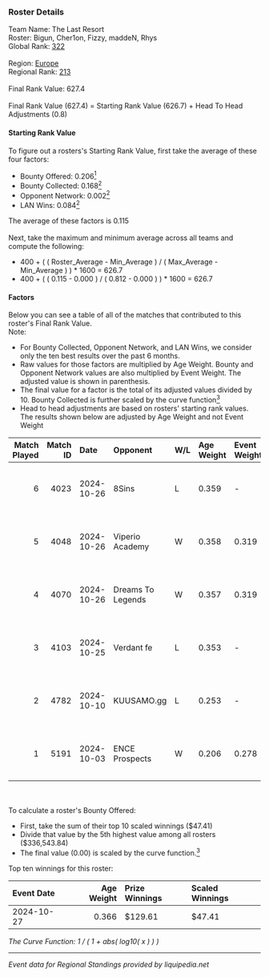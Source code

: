 ### Roster Details<br />
Team Name: The Last Resort<br />
Roster: Bigun, Cher1on, Fizzy, maddeN, Rhys<br />
Global Rank: [322](../../standings_global_2025_03_01.md)<br />
<br />
Region: [Europe]( ../../standings_europe_2025_03_01.md)<br />
Regional Rank: [213]( ../../standings_europe_2025_03_01.md)<br />
<br />
Final Rank Value:  627.4<br />
<br />
Final Rank Value (627.4) = Starting Rank Value (626.7) + Head To Head Adjustments (0.8)<br />

#### Starting Rank Value<br />
To figure out a rosters's Starting Rank Value, first take the average of these four factors:<br />
- Bounty Offered: 0.206[<sup>1</sup>](#table2)
- Bounty Collected: 0.168[<sup>2</sup>](#table1)
- Opponent Network: 0.002[<sup>2</sup>](#table1)
- LAN Wins: 0.084[<sup>2</sup>](#table1)

The average of these factors is 0.115<br />
<br />
Next, take the maximum and minimum average across all teams and compute the following:<br />
- 400 + ( ( Roster_Average - Min_Average ) / ( Max_Average - Min_Average ) ) * 1600 = 626.7
- 400 + ( ( 0.115 - 0.000 ) / ( 0.812 - 0.000 ) ) * 1600 = 626.7


#### Factors<br />
Below you can see a table of all of the matches that contributed to this roster's Final Rank Value.<br />
Note:<br />

- For Bounty Collected, Opponent Network, and LAN Wins, we consider only the ten best results over the past 6 months.
- Raw values for those factors are multiplied by Age Weight. Bounty and Opponent Network values are also multiplied by Event Weight. The adjusted value is shown in parenthesis.
- The final value for a factor is the total of its adjusted values divided by 10. Bounty Collected is further scaled by the curve function[<sup>3</sup>](#curveFunction)
- Head to head adjustments are based on rosters' starting rank values. The results shown below are adjusted by Age Weight and not Event Weight
<span id="table1"></span><br />


| Match Played | Match ID | Date       | Opponent          | W/L | Age Weight | Event Weight | Bounty Collected | Opponent Network | LAN Wins  | H2H Adj. | Roster                              |
| -: | -: | :- | :- | :- | :- | :- | :- | :- | :- | -: | :- |
|            6 |     4023 | 2024-10-26 | 8Sins             | L   | 0.359      | -            | -                | -                | -         |    -1.78 | Bigun, Cher1on, Fizzy, maddeN, Rhys |
|            5 |     4048 | 2024-10-26 | Viperio Academy   | W   | 0.358      | 0.319        | 0.001 (0.000)    | 0.126 (0.014)    | 1 (0.358) |     5.19 | Bigun, Cher1on, Fizzy, maddeN, Rhys |
|            4 |     4070 | 2024-10-26 | Dreams To Legends | W   | 0.357      | 0.319        | 0.000 (0.000)    | 0.091 (0.010)    | 1 (0.357) |     5.69 | Bigun, Cher1on, Fizzy, maddeN, Rhys |
|            3 |     4103 | 2024-10-25 | Verdant fe        | L   | 0.353      | -            | -                | -                | -         |    -4.50 | Bigun, Cher1on, Fizzy, maddeN, Rhys |
|            2 |     4782 | 2024-10-10 | KUUSAMO.gg        | L   | 0.253      | -            | -                | -                | -         |    -5.28 | Bigun, Cher1on, Fizzy, maddeN, Rhys |
|            1 |     5191 | 2024-10-03 | ENCE Prospects    | W   | 0.206      | 0.278        | 0.000 (0.000)    | 0.000 (0.000)    | 0 (0.000) |     1.42 | Bigun, Cher1on, Fizzy, maddeN, Rhys |

<br />
<span id="table2"></span><br />
To calculate a roster's Bounty Offered:<br />

- First, take the sum of their top 10 scaled winnings ($47.41)
- Divide that value by the 5th highest value among all rosters ($336,543.84)
- The final value (0.00) is scaled by the curve function.[<sup>3</sup>](#curveFunction)

Top ten winnings for this roster:<br />

| Event Date | Age Weight | Prize Winnings | Scaled Winnings |
| :- | -: | :- | :- |
| 2024-10-27 |      0.366 | $129.61        | $47.41          |


<span id="curveFunction"></span>_The Curve Function: 1 / ( 1 + abs( log10( x ) ) )_<br />

---
_Event data for Regional Standings provided by liquipedia.net_<br />
